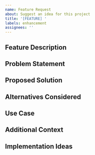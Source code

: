 ```yaml
---
name: Feature Request
about: Suggest an idea for this project
title: '[FEATURE] '
labels: enhancement
assignees: ''
---
```


## Feature Description
<!-- A clear and concise description of what you want to happen -->

## Problem Statement
<!-- Is your feature request related to a problem? Please describe -->

## Proposed Solution
<!-- Describe the solution you'd like -->

## Alternatives Considered
<!-- Describe any alternative solutions or features you've considered -->

## Use Case
<!-- Describe how this feature would be used -->

## Additional Context
<!-- Add any other context, mockups, or examples about the feature request here -->

## Implementation Ideas
<!-- If you have ideas on how to implement this, share them here -->
